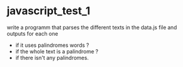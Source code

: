 # javascript_test_1

write a programm that parses the different texts in the data.js file and outputs for each one
- if it uses palindromes words ?
- if the whole text is a palindrome ?
- if there isn't any palindromes.


